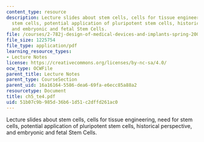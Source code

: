```yaml
---
content_type: resource
description: Lecture slides about stem cells, cells for tissue engineering, need for
  stem cells, potential application of pluripotent stem cells, historical perspective,
  and embryonic and fetal Stem Cells.
file: /courses/2-782j-design-of-medical-devices-and-implants-spring-2006/51b07c9b985d36b61d51c2dffd261ac0_ch5_te4.pdf
file_size: 1225754
file_type: application/pdf
learning_resource_types:
- Lecture Notes
license: https://creativecommons.org/licenses/by-nc-sa/4.0/
ocw_type: OCWFile
parent_title: Lecture Notes
parent_type: CourseSection
parent_uid: 16a16164-5586-dea6-69fa-e6ecc85a88a2
resourcetype: Document
title: ch5_te4.pdf
uid: 51b07c9b-985d-36b6-1d51-c2dffd261ac0
---
```

Lecture slides about stem cells, cells for tissue engineering, need for stem cells, potential application of pluripotent stem cells, historical perspective, and embryonic and fetal Stem Cells.